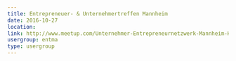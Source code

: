 ```yaml
---
title: Entrepreneuer- & Unternehmertreffen Mannheim
date: 2016-10-27
location: 
link: http://www.meetup.com/Unternehmer-Entrepreneurnetzwerk-Mannheim-Heidelberg/events/lmdhtlyvnbkc/
usergroup: entma
type: usergroup
---
```

